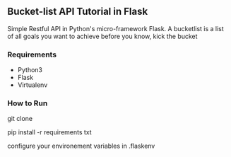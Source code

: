 Bucket-list API Tutorial in Flask
---------------------------------

Simple Restful API in Python's micro-framework Flask. A bucketlist is a list of all goals you want to achieve before
 you know, kick the bucket
 
 
 ### Requirements
 
 * Python3
 * Flask
 * Virtualenv
 
 
 ### How to Run
 
 git clone
 
 pip install -r requirements txt
 
 configure your environement variables in .flaskenv
